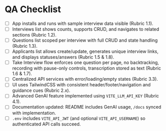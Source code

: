 # QA Checklist

- [ ] App installs and runs with sample interview data visible (Rubric 1.1).
- [ ] Interviews list shows counts, supports CRUD, and navigates to related sections (Rubric 1.2).
- [ ] Questions list scoped per interview with full CRUD and state handling (Rubric 1.3).
- [ ] Applicants list allows create/update, generates unique interview links, and displays statuses/answers (Rubric 1.5 & 1.8).
- [ ] Take Interview flow enforces one question per page, no backtracking, recording with pause-only controls, transcription stored as text (Rubric 1.6 & 1.7).
- [ ] Centralized API services with error/loading/empty states (Rubric 3.3).
- [ ] UI uses TailwindCSS with consistent header/footer/navigation and guidance cues (Rubric 2.x).
- [ ] Advanced GenAI feature implemented using `VITE_LLM_API_KEY` (Rubric 4.1).
- [ ] Documentation updated: README includes GenAI usage, `/docs` synced with implementation.
- [ ] `.env` includes `VITE_API_JWT` (and optional `VITE_API_USERNAME`) so authenticated API calls succeed.
